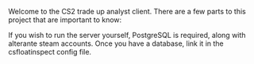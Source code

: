 Welcome to the CS2 trade up analyst client. There are a few parts to this project that are important to know:

If you wish to run the server yourself, PostgreSQL is required, along with alterante steam accounts. Once you have a database, link it in the csfloatinspect config file.
